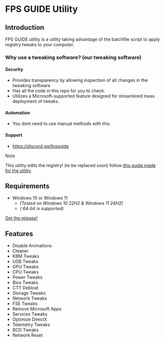 # FPS GUIDE Utility

## Introduction

FPS GUIDE utility is a utility taking advantage of the batchfile script to apply registry tweaks to your computer.

### Why use a tweaking software? (our tweaking software)

#### Security

- Provides transparency by allowing inspection of all changes in the tweaking software
- Has all the code in this repo for you to check.
- Utilizes a Microsoft-supported feature designed for streamlined mass deployment of tweaks.

#### Automation

- You dont need to use manual methods with this.

#### Support
- https://discord.gg/fpsguide

> [!NOTE] 
> This utility edits the registry! (to be replaced soon) follow [this guide made for the utility](https://youtu.be/2-cl4e56B5Q).

## Requirements

- Windows 10 or Windows 11  
  - *(Tested on Windows 10 22H2 & Windows 11 24H2)*
  - *( 64-bit is supported)*

[Get the release!](https://github.com/AttackIsBored/PROJECT-FPSGUIDE/releases/tag/Optimizer)
## Features
- Disable Animations
- Cleaner
- KBM Tweaks
- USB Tweaks
- GPU Tweaks
- CPU Tweaks
- Power Tweaks
- Bios Tweaks
- CTT Debloat
- Storage Tweaks
- Network Tweaks
- FSE Tweaks
- Remove Microsoft Apps
- Services Tweaks
- Optimize DirectX
- Telemetry Tweaks
- BCD Tweaks
- Network Reset

